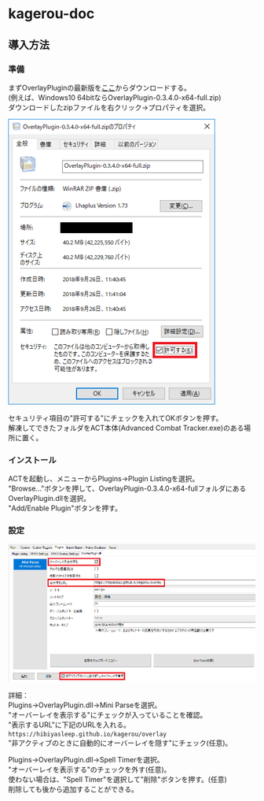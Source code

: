 # kagerou-doc

## 導入方法

### 準備

まずOverlayPluginの最新版を[ここ](https://github.com/hibiyasleep/OverlayPlugin/releases/latest)からダウンロードする。  
(例えば、Windows10 64bitならOverlayPlugin-0.3.4.0-x64-full.zip)  
ダウンロードしたzipファイルを右クリック->プロパティを選択。

![security](https://raw.githubusercontent.com/xkainanai/kagerou-doc/master/img/security.png)

セキュリティ項目の"許可する"にチェックを入れてOKボタンを押す。  
解凍してできたフォルダをACT本体(Advanced Combat Tracker.exe)のある場所に置く。

### インストール

ACTを起動し、メニューからPlugins->Plugin Listingを選択。  
"Browse..."ボタンを押して、OverlayPlugin-0.3.4.0-x64-fullフォルダにあるOverlayPlugin.dllを選択。  
"Add/Enable Plugin"ボタンを押す。

### 設定

![settings](https://raw.githubusercontent.com/xkainanai/kagerou-doc/master/img/settings.png)

詳細：  
Plugins->OverlayPlugin.dll->Mini Parseを選択。  
"オーバーレイを表示する"にチェックが入っていることを確認。  
"表示するURL"に下記のURLを入れる。  
`https://hibiyasleep.github.io/kagerou/overlay`  
"非アクティブのときに自動的にオーバーレイを隠す"にチェック(任意)。

Plugins->OverlayPlugin.dll->Spell Timerを選択。  
"オーバーレイを表示する"のチェックを外す(任意)。  
使わない場合は、"Spell Timer"を選択して"削除"ボタンを押す。(任意)  
削除しても後から追加することができる。
